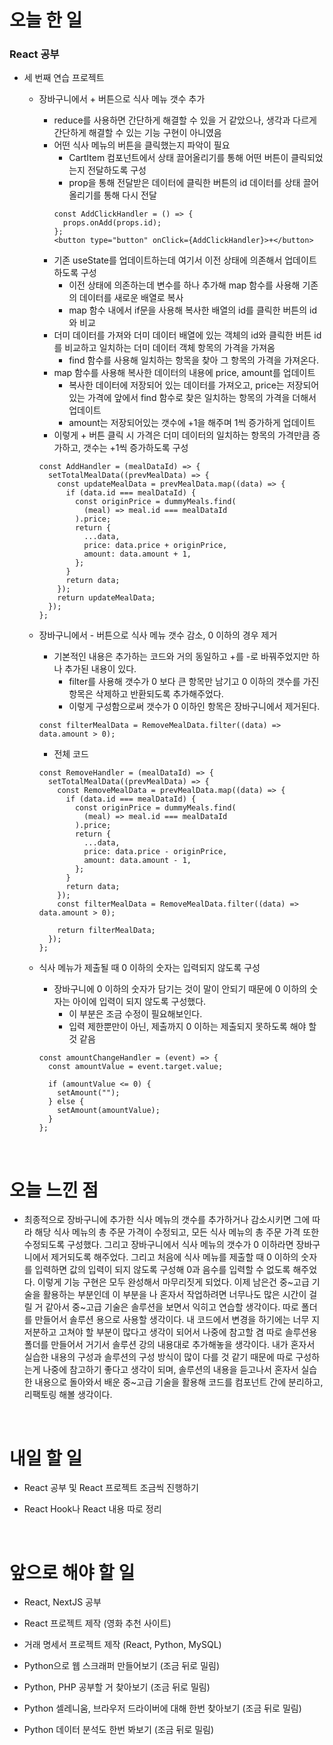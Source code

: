 # 오늘 한 일

### React 공부

- 세 번째 연습 프로젝트

  - 장바구니에서 + 버튼으로 식사 메뉴 갯수 추가
    - reduce를 사용하면 간단하게 해결할 수 있을 거 같았으나, 생각과 다르게 간단하게 해결할 수 있는 기능 구현이 아니였음
    - 어떤 식사 메뉴의 버튼을 클릭했는지 파악이 필요
      - CartItem 컴포넌트에서 상태 끌어올리기를 통해 어떤 버튼이 클릭되었는지 전달하도록 구성
      - prop을 통해 전달받은 데이터에 클릭한 버튼의 id 데이터를 상태 끌어올리기를 통해 다시 전달
      ```
      const AddClickHandler = () => {
        props.onAdd(props.id);
      };
      <button type="button" onClick={AddClickHandler}>+</button>
      ```
    - 기존 useState를 업데이트하는데 여기서 이전 상태에 의존해서 업데이트하도록 구성
      - 이전 상태에 의존하는데 변수를 하나 추가해 map 함수를 사용해 기존의 데이터를 새로운 배열로 복사
      - map 함수 내에서 if문을 사용해 복사한 배열의 id를 클릭한 버튼의 id와 비교
    - 더미 데이터를 가져와 더미 데이터 배열에 있는 객체의 id와 클릭한 버튼 id를 비교하고 일치하는 더미 데이터 객체 항목의 가격을 가져옴
      - find 함수를 사용해 일치하는 항목을 찾아 그 항목의 가격을 가져온다.
    - map 함수를 사용해 복사한 데이터의 내용에 price, amount를 업데이트
      - 복사한 데이터에 저장되어 있는 데이터를 가져오고, price는 저장되어있는 가격에 앞에서 find 함수로 찾은 일치하는 항목의 가격을 더해서 업데이트
      - amount는 저장되어있는 갯수에 +1을 해주며 1씩 증가하게 업데이트
    - 이렇게 + 버튼 클릭 시 가격은 더미 데이터의 일치하는 항목의 가격만큼 증가하고, 갯수는 +1씩 증가하도록 구성
    ```
    const AddHandler = (mealDataId) => {
      setTotalMealData((prevMealData) => {
        const updateMealData = prevMealData.map((data) => {
          if (data.id === mealDataId) {
            const originPrice = dummyMeals.find(
              (meal) => meal.id === mealDataId
            ).price;
            return {
              ...data,
              price: data.price + originPrice,
              amount: data.amount + 1,
            };
          }
          return data;
        });
        return updateMealData;
      });
    };
    ```
  - 장바구니에서 - 버튼으로 식사 메뉴 갯수 감소, 0 이하의 경우 제거

    - 기본적인 내용은 추가하는 코드와 거의 동일하고 +를 -로 바꿔주었지만 하나 추가된 내용이 있다.
      - filter를 사용해 갯수가 0 보다 큰 항목만 남기고 0 이하의 갯수를 가진 항목은 삭제하고 반환되도록 추가해주었다.
      - 이렇게 구성함으로써 갯수가 0 이하인 항목은 장바구니에서 제거된다.

    ```
    const filterMealData = RemoveMealData.filter((data) => data.amount > 0);
    ```

    - 전체 코드

    ```
    const RemoveHandler = (mealDataId) => {
      setTotalMealData((prevMealData) => {
        const RemoveMealData = prevMealData.map((data) => {
          if (data.id === mealDataId) {
            const originPrice = dummyMeals.find(
              (meal) => meal.id === mealDataId
            ).price;
            return {
              ...data,
              price: data.price - originPrice,
              amount: data.amount - 1,
            };
          }
          return data;
        });
        const filterMealData = RemoveMealData.filter((data) => data.amount > 0);

        return filterMealData;
      });
    };
    ```

  - 식사 메뉴가 제출될 때 0 이하의 숫자는 입력되지 않도록 구성

    - 장바구니에 0 이하의 숫자가 담기는 것이 말이 안되기 때문에 0 이하의 숫자는 아이에 입력이 되지 않도록 구성했다.
      - 이 부분은 조금 수정이 필요해보인다.
      - 입력 제한뿐만이 아닌, 제출까지 0 이하는 제출되지 못하도록 해야 할 것 같음

    ```
    const amountChangeHandler = (event) => {
      const amountValue = event.target.value;

      if (amountValue <= 0) {
        setAmount("");
      } else {
        setAmount(amountValue);
      }
    };
    ```

<br />

# 오늘 느낀 점

- 최종적으로 장바구니에 추가한 식사 메뉴의 갯수를 추가하거나 감소시키면 그에 따라 해당 식사 메뉴의 총 주문 가격이 수정되고, 모든 식사 메뉴의 총 주문 가격 또한 수정되도록 구성했다. 그리고 장바구니에서 식사 메뉴의 갯수가 0 이하라면 장바구니에서 제거되도록 해주었다. 그리고 처음에 식사 메뉴를 제출할 때 0 이하의 숫자를 입력하면 값의 입력이 되지 않도록 구성해 0과 음수를 입력할 수 없도록 해주었다. 이렇게 기능 구현은 모두 완성해서 마무리짓게 되었다. 이제 남은건 중~고급 기술을 활용하는 부분인데 이 부분을 나 혼자서 작업하려면 너무나도 많은 시간이 걸릴 거 같아서 중~고급 기술은 솔루션을 보면서 익히고 연습할 생각이다. 따로 폴더를 만들어서 솔루션 용으로 사용할 생각이다. 내 코드에서 변경을 하기에는 너무 지저분하고 고쳐야 할 부분이 많다고 생각이 되어서 나중에 참고할 겸 따로 솔루션용 폴더를 만들어서 거기서 솔루션 강의 내용대로 추가해놓을 생각이다. 내가 혼자서 실습한 내용의 구성과 솔루션의 구성 방식이 많이 다를 것 같기 때문에 따로 구성하는게 나중에 참고하기 좋다고 생각이 되며, 솔루션의 내용을 듣고나서 혼자서 실습한 내용으로 돌아와서 배운 중~고급 기술을 활용해 코드를 컴포넌트 간에 분리하고, 리팩토링 해볼 생각이다.

<br />

# 내일 할 일

- React 공부 및 React 프로젝트 조금씩 진행하기

- React Hook나 React 내용 따로 정리

<br />

# 앞으로 해야 할 일

- React, NextJS 공부

- React 프로젝트 제작 (영화 추천 사이트)

- 거래 명세서 프로젝트 제작 (React, Python, MySQL)

- Python으로 웹 스크래퍼 만들어보기 (조금 뒤로 밀림)

- Python, PHP 공부할 거 찾아보기 (조금 뒤로 밀림)

- Python 셀레니움, 브라우저 드라이버에 대해 한번 찾아보기 (조금 뒤로 밀림)

- Python 데이터 분석도 한번 봐보기 (조금 뒤로 밀림)
